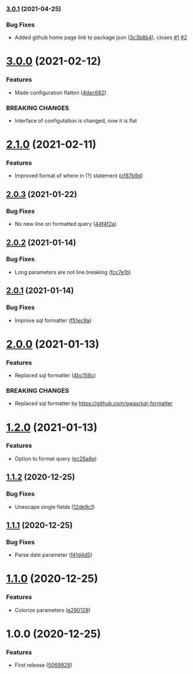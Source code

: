 ### [3.0.1](https://github.com/unlight/prisma-query-log/compare/v3.0.0...v3.0.1) (2021-04-25)


### Bug Fixes

* Added github home page link to package json ([3c3b8b4](https://github.com/unlight/prisma-query-log/commit/3c3b8b4f13e630d93ec42e443426a9bb045b0810)), closes [#1](https://github.com/unlight/prisma-query-log/issues/1) [#2](https://github.com/unlight/prisma-query-log/issues/2)

# [3.0.0](https://github.com/unlight/prisma-query-log/compare/v2.1.0...v3.0.0) (2021-02-12)


### Features

* Made configuration flatten ([4dac682](https://github.com/unlight/prisma-query-log/commit/4dac68291d3d36febefa72c6550218b98b79b11c))


### BREAKING CHANGES

* Interface of configutation is changed, now it is flat

# [2.1.0](https://github.com/unlight/prisma-query-log/compare/v2.0.3...v2.1.0) (2021-02-11)


### Features

* Improved format of where in (?) statement ([cf87b9d](https://github.com/unlight/prisma-query-log/commit/cf87b9dc557e7cf68b632642db469290ec7ce17e))

## [2.0.3](https://github.com/unlight/prisma-query-log/compare/v2.0.2...v2.0.3) (2021-01-22)


### Bug Fixes

* No new line on formatted query ([44f4f2a](https://github.com/unlight/prisma-query-log/commit/44f4f2a21a713d9ac4bccb4db58deefa10d234b3))

## [2.0.2](https://github.com/unlight/prisma-query-log/compare/v2.0.1...v2.0.2) (2021-01-14)


### Bug Fixes

* Long parameters are not line breaking ([fcc7e1b](https://github.com/unlight/prisma-query-log/commit/fcc7e1b7cc7d4c7745667302954f2f8ab4bf23e3))

## [2.0.1](https://github.com/unlight/prisma-query-log/compare/v2.0.0...v2.0.1) (2021-01-14)


### Bug Fixes

* Improve sql formatter ([f51ec9a](https://github.com/unlight/prisma-query-log/commit/f51ec9a372ea2a60721c3d0b7c6c488125aabf52))

# [2.0.0](https://github.com/unlight/prisma-query-log/compare/v1.2.0...v2.0.0) (2021-01-13)


### Features

* Replaced sql formatter ([4bc158c](https://github.com/unlight/prisma-query-log/commit/4bc158cd909a192d133c18d1cf628c746b625826))


### BREAKING CHANGES

* Replaced sql formatter by https://github.com/gwax/sql-formatter

# [1.2.0](https://github.com/unlight/prisma-query-log/compare/v1.1.2...v1.2.0) (2021-01-13)


### Features

* Option to format query ([ec26a8e](https://github.com/unlight/prisma-query-log/commit/ec26a8e7745ba542ad8628fa67f200df34cc693e))

## [1.1.2](https://github.com/unlight/prisma-query-log/compare/v1.1.1...v1.1.2) (2020-12-25)


### Bug Fixes

* Unescape single fields ([12de9c1](https://github.com/unlight/prisma-query-log/commit/12de9c10c8e254d1023a49e4a9eec749866a7199))

## [1.1.1](https://github.com/unlight/prisma-query-log/compare/v1.1.0...v1.1.1) (2020-12-25)


### Bug Fixes

* Parse date parameter ([f41d4d5](https://github.com/unlight/prisma-query-log/commit/f41d4d580474100b82506a237f2e1849c4cf2cc1))

# [1.1.0](https://github.com/unlight/prisma-query-log/compare/v1.0.0...v1.1.0) (2020-12-25)


### Features

* Colorize parameters ([e290129](https://github.com/unlight/prisma-query-log/commit/e2901293b69366036aa9eb6829f9497a33b2c7c4))

# 1.0.0 (2020-12-25)


### Features

* First release ([5069929](https://github.com/unlight/prisma-query-log/commit/506992996116cdd45bcd2416362edc1ef1810a99))
